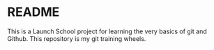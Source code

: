 # README #
This is a Launch School project for learning the very basics of git and Github. This repository is my git training wheels.
